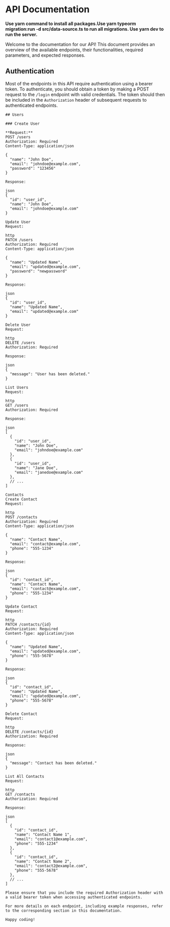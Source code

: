 # API Documentation

**Use yarn command to install all packages.Use yarn typeorm migration:run -d src/data-source.ts to run all migrations. Use yarn dev to run the server.**

Welcome to the documentation for our API! This document provides an overview of the available endpoints, their functionalities, required parameters, and expected responses.

## Authentication

Most of the endpoints in this API require authentication using a bearer token. To authenticate, you should obtain a token by making a POST request to the `/login` endpoint with valid credentials. The token should then be included in the `Authorization` header of subsequent requests to authenticated endpoints.

```http
## Users

### Create User

**Request:**
POST /users
Authorization: Required
Content-Type: application/json

{
  "name": "John Doe",
  "email": "johndoe@example.com",
  "password": "123456"
}

Response:

json
{
  "id": "user_id",
  "name": "John Doe",
  "email": "johndoe@example.com"
}

Update User
Request:

http
PATCH /users
Authorization: Required
Content-Type: application/json

{
  "name": "Updated Name",
  "email": "updated@example.com",
  "password": "newpassword"
}

Response:

json
{
  "id": "user_id",
  "name": "Updated Name",
  "email": "updated@example.com"
}

Delete User
Request:

http
DELETE /users
Authorization: Required

Response:

json
{
  "message": "User has been deleted."
}

List Users
Request:

http
GET /users
Authorization: Required

Response:

json
[
  {
    "id": "user_id",
    "name": "John Doe",
    "email": "johndoe@example.com"
  },
  {
    "id": "user_id",
    "name": "Jane Doe",
    "email": "janedoe@example.com"
  },
  // ...
]

Contacts
Create Contact
Request:

http
POST /contacts
Authorization: Required
Content-Type: application/json

{
  "name": "Contact Name",
  "email": "contact@example.com",
  "phone": "555-1234"
}

Response:

json
{
  "id": "contact_id",
  "name": "Contact Name",
  "email": "contact@example.com",
  "phone": "555-1234"
}

Update Contact
Request:

http
PATCH /contacts/{id}
Authorization: Required
Content-Type: application/json

{
  "name": "Updated Name",
  "email": "updated@example.com",
  "phone": "555-5678"
}

Response:

json
{
  "id": "contact_id",
  "name": "Updated Name",
  "email": "updated@example.com",
  "phone": "555-5678"
}

Delete Contact
Request:

http
DELETE /contacts/{id}
Authorization: Required

Response:

json
{
  "message": "Contact has been deleted."
}

List All Contacts
Request:

http
GET /contacts
Authorization: Required

Response:

json
[
  {
    "id": "contact_id",
    "name": "Contact Name 1",
    "email": "contact1@example.com",
    "phone": "555-1234"
  },
  {
    "id": "contact_id",
    "name": "Contact Name 2",
    "email": "contact2@example.com",
    "phone": "555-5678"
  },
  // ...
]

Please ensure that you include the required Authorization header with a valid bearer token when accessing authenticated endpoints.

For more details on each endpoint, including example responses, refer to the corresponding section in this documentation.

Happy coding!
```
